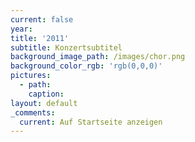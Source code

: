 ```yaml
---
current: false
year:
title: '2011'
subtitle: Konzertsubtitel
background_image_path: /images/chor.png
background_color_rgb: 'rgb(0,0,0)'
pictures:
  - path:
    caption:
layout: default
_comments:
  current: Auf Startseite anzeigen
---
```

